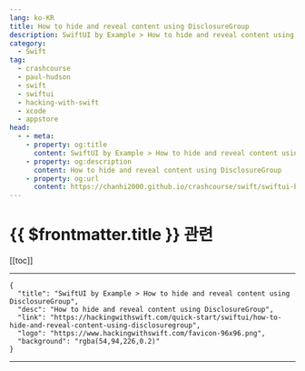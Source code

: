 ```yaml
---
lang: ko-KR
title: How to hide and reveal content using DisclosureGroup
description: SwiftUI by Example > How to hide and reveal content using DisclosureGroup
category:
  - Swift
tag: 
  - crashcourse
  - paul-hudson
  - swift
  - swiftui
  - hacking-with-swift
  - xcode
  - appstore
head:
  - - meta:
    - property: og:title
      content: SwiftUI by Example > How to hide and reveal content using DisclosureGroup
    - property: og:description
      content: How to hide and reveal content using DisclosureGroup
    - property: og:url
      content: https://chanhi2000.github.io/crashcourse/swift/swiftui-by-example/12-containers/how-to-hide-and-reveal-content-using-disclosuregroup.html
---
```


# {{ $frontmatter.title }} 관련

[[toc]]

---

```component VPCard
{
  "title": "SwiftUI by Example > How to hide and reveal content using DisclosureGroup",
  "desc": "How to hide and reveal content using DisclosureGroup",
  "link": "https://hackingwithswift.com/quick-start/swiftui/how-to-hide-and-reveal-content-using-disclosuregroup",
  "logo": "https://www.hackingwithswift.com/favicon-96x96.png",
  "background": "rgba(54,94,226,0.2)"
}
```

---

<TagLinks />